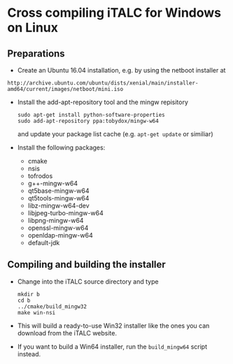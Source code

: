 # Cross compiling iTALC for Windows on Linux

## Preparations

* Create an Ubuntu 16.04 installation, e.g. by using the netboot installer at

 `http://archive.ubuntu.com/ubuntu/dists/xenial/main/installer-amd64/current/images/netboot/mini.iso`

* Install the add-apt-repository tool and the mingw repisitory

  ```
  sudo apt-get install python-software-properties
  sudo add-apt-repository ppa:tobydox/mingw-w64
  ```
    
  and update your package list cache (e.g. `apt-get update` or similiar)

* Install the following packages:

  * cmake
  * nsis
  * tofrodos
  * g++-mingw-w64
  * qt5base-mingw-w64
  * qt5tools-mingw-w64
  * libz-mingw-w64-dev
  * libjpeg-turbo-mingw-w64
  * libpng-mingw-w64
  * openssl-mingw-w64
  * openldap-mingw-w64
  * default-jdk

## Compiling and building the installer

* Change into the iTALC source directory and type

  ```
  mkdir b
  cd b
  ../cmake/build_mingw32
  make win-nsi
  ```

* This will build a ready-to-use Win32 installer like the ones you can download
  from the iTALC website.

* If you want to build a Win64 installer, run the `build_mingw64` script instead.

